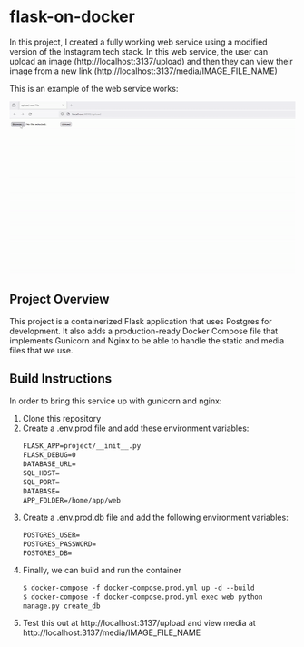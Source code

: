 # flask-on-docker

In this project, I created a fully working web service using a modified version of the Instagram tech stack. In this web service, the user can upload an image (http://localhost:3137/upload) and then they can view their image from a new link (http://localhost:3137/media/IMAGE_FILE_NAME)

This is an example of the web service works:

<img src=flask_docker.gif />

## Project Overview

This project is a containerized Flask application that uses Postgres for development. It also adds a production-ready Docker Compose file that implements Gunicorn and Nginx to be able to handle the static and media files that we use.

## Build Instructions

In order to bring this service up with gunicorn and nginx:

1. Clone this repository
2. Create a .env.prod file and add these environment variables:
    ```
    FLASK_APP=project/__init__.py
    FLASK_DEBUG=0
    DATABASE_URL=
    SQL_HOST=
    SQL_PORT=
    DATABASE=
    APP_FOLDER=/home/app/web
    ```
3. Create a .env.prod.db file and add the following environment variables:
    ```
    POSTGRES_USER=
    POSTGRES_PASSWORD=
    POSTGRES_DB=
    ```
4. Finally, we can build and run the container
    ```
    $ docker-compose -f docker-compose.prod.yml up -d --build
    $ docker-compose -f docker-compose.prod.yml exec web python manage.py create_db
    ```
5. Test this out at http://localhost:3137/upload and view media at http://localhost:3137/media/IMAGE_FILE_NAME

